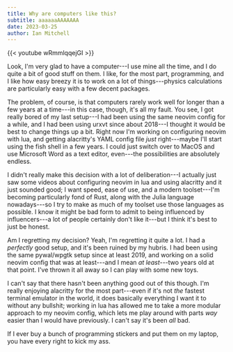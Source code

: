 ```yaml
---
title: Why are computers like this?
subtitle: aaaaaaAAAAAAA
date: 2023-03-25
author: Ian Mitchell
---
```


{{< youtube wRmmlqqejGI >}}

Look, I'm very glad to have a computer---I use mine all the time, and I do
quite a bit of good stuff on them. I like, for the most part, programming, and
I like how easy breezy it is to work on a lot of things---physics calculations
are particularly easy with a few decent packages.

The problem, of course, is that computers rarely work well for longer than a few
years at a time---in this case, though, it's all my fault. You see, I got really
bored of my last setup---I had been using the same neovim config for a while,
and I had been using urxvt since about 2018---I thought it would be best to
change things up a bit. Right now I'm working on configuring neovim with lua,
and getting alacritty's YAML config file *just* right---maybe I'll start using
the fish shell in a few years. I could just switch over to MacOS and use
Microsoft Word as a text editor, even---the possibilities are absolutely
endless.

I didn't really make this decision with a lot of deliberation---I actually just
saw some videos about configuring neovim in lua and using alacritty and it
just sounded good; I want speed, ease of use, and a modern toolset---I'm
becoming particularly fond of Rust, along with the Julia language nowadays---so
I try to make as much of my toolset use those languages as possible. I know it 
might be bad form to admit to being influenced by influencers---a lot of people 
certainly don't like it---but I think it's best to just be honest.

Am I regretting my decision? Yeah, I'm regretting it quite a lot. I had a
*perfectly* good setup, and it's been ruined by my hubris. I had been using the
same pywal/wpgtk setup since at least 2019, and working on a solid neovim config
that was at least---and I mean *at least*---two years old at that point. I've
thrown it all away so I can play with some new toys.

I can't say that there hasn't been anything good out of this though. I'm really
enjoying alacritty for the most part---even if it's not *the* fastest terminal
emulator in the world, it does basically everything I want it to without any
bullshit; working in lua has allowed me to take a more modular approach to my
neovim config, which lets me play around with parts *way* easier than I would
have previously. I can't say it's been *all* bad.

If I ever buy a bunch of programming stickers and put them on my laptop, you
have every right to kick my ass.
